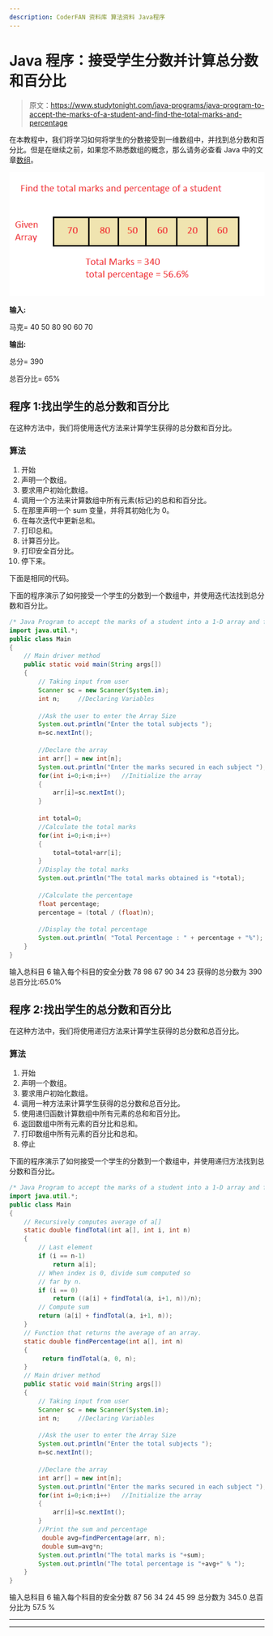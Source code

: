 ```yaml
---
description: CoderFAN 资料库 算法资料 Java程序
---
```


# Java 程序：接受学生分数并计算总分数和百分比

> 原文：<https://www.studytonight.com/java-programs/java-program-to-accept-the-marks-of-a-student-and-find-the-total-marks-and-percentage>

在本教程中，我们将学习如何将学生的分数接受到一维数组中，并找到总分数和百分比。但是在继续之前，如果您不熟悉数组的概念，那么请务必查看 Java 中的文章[数组](https://www.studytonight.com/java/array.php)。

![](img/b4cfb333d9acd8a9caf59dbe446c5838.png)

**输入:**

马克= 40 50 80 90 60 70

**输出:**

总分= 390

总百分比= 65%

## 程序 1:找出学生的总分数和百分比

在这种方法中，我们将使用迭代方法来计算学生获得的总分数和百分比。

### 算法

1.  开始
2.  声明一个数组。
3.  要求用户初始化数组。
4.  调用一个方法来计算数组中所有元素(标记)的总和和百分比。
5.  在那里声明一个 sum 变量，并将其初始化为 0。
6.  在每次迭代中更新总和。
7.  打印总和。
8.  计算百分比。
9.  打印安全百分比。
10.  停下来。

下面是相同的代码。

下面的程序演示了如何接受一个学生的分数到一个数组中，并使用迭代法找到总分数和百分比。

```java
/* Java Program to accept the marks of a student into a 1-D array and find the total marks and percentage. */
import java.util.*;   
public class Main 
{ 
    // Main driver method 
    public static void main(String args[]) 
    {   
        // Taking input from user 
        Scanner sc = new Scanner(System.in); 
        int n;     //Declaring Variables

        //Ask the user to enter the Array Size
        System.out.println("Enter the total subjects ");
        n=sc.nextInt();

        //Declare the array
        int arr[] = new int[n]; 
        System.out.println("Enter the marks secured in each subject ");
        for(int i=0;i<n;i++)   //Initialize the array
        {
            arr[i]=sc.nextInt();
        }

        int total=0;
        //Calculate the total marks
        for(int i=0;i<n;i++)
        {
            total=total+arr[i];
        }
        //Display the total marks
        System.out.println("The total marks obtained is "+total);

        //Calculate the percentage
        float percentage; 
        percentage = (total / (float)n); 

        //Display the total percentage
        System.out.println( "Total Percentage : " + percentage + "%");                         
    }   
}
```

输入总科目 6
输入每个科目的安全分数 78 98 67 90 34 23
获得的总分数为 390
总百分比:65.0%

## 程序 2:找出学生的总分数和百分比

在这种方法中，我们将使用递归方法来计算学生获得的总分数和总百分比。

### 算法

1.  开始
2.  声明一个数组。
3.  要求用户初始化数组。
4.  调用一种方法来计算学生获得的总分数和总百分比。
5.  使用递归函数计算数组中所有元素的总和和百分比。
6.  返回数组中所有元素的百分比和总和。
7.  打印数组中所有元素的百分比和总和。
8.  停止

下面的程序演示了如何接受一个学生的分数到一个数组中，并使用递归方法找到总分数和百分比。

```java
/* Java Program to accept the marks of a student into a 1-D array and find the total marks and percentage. */
import java.util.*; 
public class Main 
{ 
    // Recursively computes average of a[]
    static double findTotal(int a[], int i, int n)
    {
        // Last element
        if (i == n-1)
            return a[i];    
        // When index is 0, divide sum computed so
        // far by n.
        if (i == 0)
            return ((a[i] + findTotal(a, i+1, n))/n);    
        // Compute sum
        return (a[i] + findTotal(a, i+1, n));
    }    
    // Function that returns the average of an array.
    static double findPercentage(int a[], int n)
    {
         return findTotal(a, 0, n);
    }    
    // Main driver method 
    public static void main(String args[]) 
    {   
        // Taking input from user 
        Scanner sc = new Scanner(System.in); 
        int n;     //Declaring Variables

        //Ask the user to enter the Array Size
        System.out.println("Enter the total subjects ");
        n=sc.nextInt();

        //Declare the array
        int arr[] = new int[n]; 
        System.out.println("Enter the marks secured in each subject ");
        for(int i=0;i<n;i++)   //Initialize the array
        {
            arr[i]=sc.nextInt();
        }        
        //Print the sum and percentage
         double avg=findPercentage(arr, n);  
         double sum=avg*n;
        System.out.println("The total marks is "+sum);
        System.out.println("The total percentage is "+avg+" % ");     
    }   
}
```

输入总科目 6
输入每个科目的安全分数 87 56 34 24 45 99
总分数为 345.0
总百分比为 57.5 %

* * *

* * *